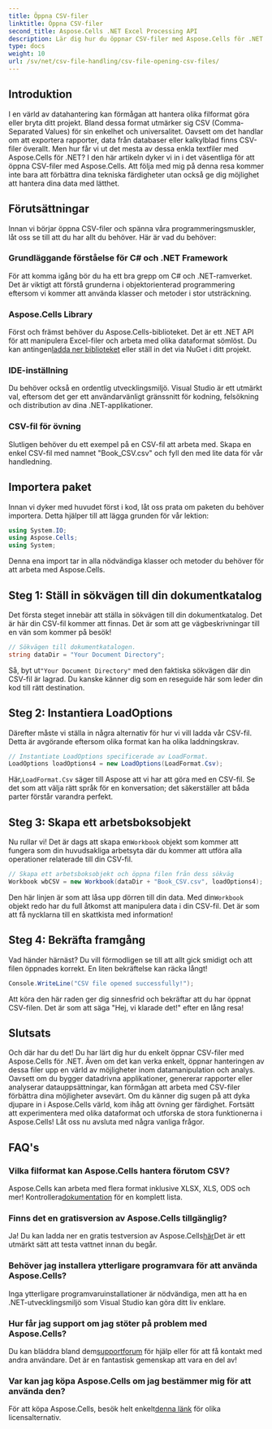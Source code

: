 ```yaml
---
title: Öppna CSV-filer
linktitle: Öppna CSV-filer
second_title: Aspose.Cells .NET Excel Processing API
description: Lär dig hur du öppnar CSV-filer med Aspose.Cells för .NET med vår omfattande, steg-för-steg-guide. Masterdatamanipulation.
type: docs
weight: 10
url: /sv/net/csv-file-handling/csv-file-opening-csv-files/
---
```

## Introduktion
I en värld av datahantering kan förmågan att hantera olika filformat göra eller bryta ditt projekt. Bland dessa format utmärker sig CSV (Comma-Separated Values) för sin enkelhet och universalitet. Oavsett om det handlar om att exportera rapporter, data från databaser eller kalkylblad finns CSV-filer överallt. Men hur får vi ut det mesta av dessa enkla textfiler med Aspose.Cells för .NET? I den här artikeln dyker vi in i det väsentliga för att öppna CSV-filer med Aspose.Cells. Att följa med mig på denna resa kommer inte bara att förbättra dina tekniska färdigheter utan också ge dig möjlighet att hantera dina data med lätthet. 
## Förutsättningar
Innan vi börjar öppna CSV-filer och spänna våra programmeringsmuskler, låt oss se till att du har allt du behöver. Här är vad du behöver:
### Grundläggande förståelse för C# och .NET Framework
För att komma igång bör du ha ett bra grepp om C# och .NET-ramverket. Det är viktigt att förstå grunderna i objektorienterad programmering eftersom vi kommer att använda klasser och metoder i stor utsträckning.
### Aspose.Cells Library
 Först och främst behöver du Aspose.Cells-biblioteket. Det är ett .NET API för att manipulera Excel-filer och arbeta med olika dataformat sömlöst. Du kan antingen[ladda ner biblioteket](https://releases.aspose.com/cells/net/) eller ställ in det via NuGet i ditt projekt.
### IDE-inställning
Du behöver också en ordentlig utvecklingsmiljö. Visual Studio är ett utmärkt val, eftersom det ger ett användarvänligt gränssnitt för kodning, felsökning och distribution av dina .NET-applikationer.
### CSV-fil för övning
Slutligen behöver du ett exempel på en CSV-fil att arbeta med. Skapa en enkel CSV-fil med namnet "Book_CSV.csv" och fyll den med lite data för vår handledning.
## Importera paket
Innan vi dyker med huvudet först i kod, låt oss prata om paketen du behöver importera. Detta hjälper till att lägga grunden för vår lektion:
```csharp
using System.IO;
using Aspose.Cells;
using System;
```
Denna ena import tar in alla nödvändiga klasser och metoder du behöver för att arbeta med Aspose.Cells.
## Steg 1: Ställ in sökvägen till din dokumentkatalog
Det första steget innebär att ställa in sökvägen till din dokumentkatalog. Det är här din CSV-fil kommer att finnas. Det är som att ge vägbeskrivningar till en vän som kommer på besök!
```csharp
// Sökvägen till dokumentkatalogen.
string dataDir = "Your Document Directory";
```
 Så, byt ut`"Your Document Directory"` med den faktiska sökvägen där din CSV-fil är lagrad. Du kanske känner dig som en reseguide här som leder din kod till rätt destination.
## Steg 2: Instantiera LoadOptions
Därefter måste vi ställa in några alternativ för hur vi vill ladda vår CSV-fil. Detta är avgörande eftersom olika format kan ha olika laddningskrav. 
```csharp
// Instantiate LoadOptions specificerade av LoadFormat.
LoadOptions loadOptions4 = new LoadOptions(LoadFormat.Csv);
```
 Här,`LoadFormat.Csv` säger till Aspose att vi har att göra med en CSV-fil. Se det som att välja rätt språk för en konversation; det säkerställer att båda parter förstår varandra perfekt.
## Steg 3: Skapa ett arbetsboksobjekt
Nu rullar vi! Det är dags att skapa en`Workbook` objekt som kommer att fungera som din huvudsakliga arbetsyta där du kommer att utföra alla operationer relaterade till din CSV-fil.
```csharp
// Skapa ett arbetsboksobjekt och öppna filen från dess sökväg
Workbook wbCSV = new Workbook(dataDir + "Book_CSV.csv", loadOptions4);
```
 Den här linjen är som att låsa upp dörren till din data. Med din`Workbook` objekt redo har du full åtkomst att manipulera data i din CSV-fil. Det är som att få nycklarna till en skattkista med information!
## Steg 4: Bekräfta framgång
Vad händer härnäst? Du vill förmodligen se till att allt gick smidigt och att filen öppnades korrekt. En liten bekräftelse kan räcka långt!
```csharp
Console.WriteLine("CSV file opened successfully!");
```
Att köra den här raden ger dig sinnesfrid och bekräftar att du har öppnat CSV-filen. Det är som att säga "Hej, vi klarade det!" efter en lång resa!
## Slutsats
Och där har du det! Du har lärt dig hur du enkelt öppnar CSV-filer med Aspose.Cells för .NET. Även om det kan verka enkelt, öppnar hanteringen av dessa filer upp en värld av möjligheter inom datamanipulation och analys. Oavsett om du bygger datadrivna applikationer, genererar rapporter eller analyserar datauppsättningar, kan förmågan att arbeta med CSV-filer förbättra dina möjligheter avsevärt. 
Om du känner dig sugen på att dyka djupare in i Aspose.Cells värld, kom ihåg att övning ger färdighet. Fortsätt att experimentera med olika dataformat och utforska de stora funktionerna i Aspose.Cells! Låt oss nu avsluta med några vanliga frågor.
## FAQ's
### Vilka filformat kan Aspose.Cells hantera förutom CSV?
 Aspose.Cells kan arbeta med flera format inklusive XLSX, XLS, ODS och mer! Kontrollera[dokumentation](https://reference.aspose.com/cells/net/) för en komplett lista.
### Finns det en gratisversion av Aspose.Cells tillgänglig?
 Ja! Du kan ladda ner en gratis testversion av Aspose.Cells[här](https://releases.aspose.com/)Det är ett utmärkt sätt att testa vattnet innan du begår.
### Behöver jag installera ytterligare programvara för att använda Aspose.Cells?
Inga ytterligare programvaruinstallationer är nödvändiga, men att ha en .NET-utvecklingsmiljö som Visual Studio kan göra ditt liv enklare.
### Hur får jag support om jag stöter på problem med Aspose.Cells?
 Du kan bläddra bland dem[supportforum](https://forum.aspose.com/c/cells/9) för hjälp eller för att få kontakt med andra användare. Det är en fantastisk gemenskap att vara en del av!
### Var kan jag köpa Aspose.Cells om jag bestämmer mig för att använda den?
 För att köpa Aspose.Cells, besök helt enkelt[denna länk](https://purchase.aspose.com/buy) för olika licensalternativ.